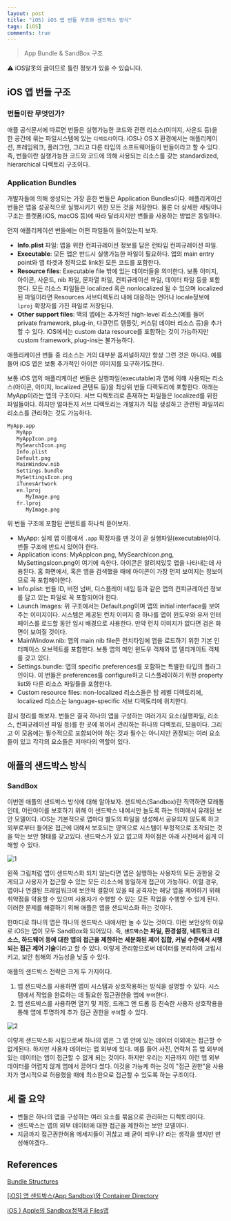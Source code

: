 ```yaml
---
layout: post
title: "iOS) iOS 앱 번들 구조와 샌드박스 방식"
tags: [iOS]
comments: true
---
```


> App Bundle & SandBox 구조  

⚠ iOS알못의 글이므로 틀린 정보가 있을 수 있습니다.  

## iOS 앱 번들 구조

### 번들이란 무엇인가?

애플 공식문서에 따르면 번들은 실행가능한 코드와 관련 리소스(이미지, 사운드 등)을 한 공간에 묶는 파일시스템에 있는 `디렉토리`이다. iOS나 OS X 환경에서는 애플리케이션, 프레임워크, 플러그인, 그리고 다른 타입의 소프트웨어들이 번들이라고 할 수 있다. 즉, 번들이란 실행가능한 코드와 코드에 의해 사용되는 리소스를 갖는 standardized, hierarchical 디렉토리 구조이다.

### Application Bundles

개발자들에 의해 생성되는 가장 흔한 번들은 Application Bundles이다. 애플리케이션 번들은 앱을 성공적으로 실행시키기 위한 모든 것을 저장한다. 물론 더 상세한 세팅이나 구조는 플랫폼(iOS, macOS 등)에 따라 달라지지만 번들을 사용하는 방법은 동일하다.

먼저 애플리케이션 번들에는 어떤 파일들이 들어있는지 보자.

- **Info.plist** 파일: 앱을 위한 컨피규레이션 정보를 담은 런타임 컨피규레이션 파일.
- **Executable**: 모든 앱은 반드시 실행가능한 파일이 필요하다. 앱의 main entry point와 앱 타겟과 정적으로 link된 모든 코드를 포함한다.
- **Resource files**: Executable file 밖에 있는 데이터들을 의미한다. 보통 이미지, 아이콘, 사운드, nib 파일, 문자열 파일, 컨피규레이션 파일, 데이터 파일 등을 포함한다. 모든 리소스 파일들은 localized 혹은 nonlocalized 될 수 있으며 localized 된 파일이라면 Resources 서브디렉토리 내에 대응하는 언어나 locale정보에 `lproj` 확장자를 가진 파일로 저장된다.
- **Other support files**: 맥의 앱에는 추가적인 high-level 리소스(예를 들어 private framework, plug-in, 다큐먼트 템플릿, 커스텀 데이터 리소스 등)을 추가할 수 있다. iOS에서는 custom data resource를 포함하는 것이 가능하지만 custom framework, plug-ins는 불가능하다.

애플리케이션 번들 중 리소스는 거의 대부분 옵셔널하지만 항상 그런 것은 아니다. 예를 들어 iOS 앱은 보통 추가적인 아이콘 이미지를 요구하기도한다.

보통 iOS 앱의 애플리케이션 번들은 실행파일(executable)과 앱에 의해 사용되는 리소스(아이콘, 이미지, localized 콘텐트 등)을 최상위 번들 디렉토리에 포함한다. 아래는 MyApp이라는 앱의 구조이다. 서브 디렉토리로 존재하는 파일들은 localized를 위한 파일들이다. 하지만 얼마든지 서브 디렉토리는 개발자가 직접 생성하고 관련된 파일끼리 리소스를 관리하는 것도 가능하다.

```swift
MyApp.app
   MyApp
   MyAppIcon.png
   MySearchIcon.png
   Info.plist
   Default.png
   MainWindow.nib
   Settings.bundle
   MySettingsIcon.png
   iTunesArtwork
   en.lproj
      MyImage.png
   fr.lproj
      MyImage.png
```

위 번들 구조에 포함된 콘텐트를 하나씩 뜯어보자.

- MyApp: 실제 앱 이름에서 `.app` 확장자를 뗀 것이 곧 실행파일(executable)이다. 번들 구조에 반드시 있어야 한다.
- Application icons: MyAppIcon.png, MySearchIcon.png, MySettingsIcon.png이 여기에 속한다. 아이콘은 알려져있듯 앱을 나타내는데 사용된다. 홈 화면에서, 혹은 앱을 검색했을 때에 아이콘이 가장 먼저 보여지는 정보이므로 꼭 포함해야한다.
- Info.plist: 번들 ID, 버전 넘버, 디스플레이 네임 등과 같은 앱의 컨피규레이션 정보를 담고 있는 파일로 꼭 포함되어야 한다.
- Launch Images: 위 구조에서는 Default.png이며 앱의 initial interface를 보여주는 이미지이다. 시스템은 제공된 런치 이미지 중 하나를 앱이 윈도우와 유저 인터페이스를 로드할 동안 임시 배경으로 사용한다. 만약 런치 이미지가 없다면 검은 화면이 보여질 것이다.
- MainWindow.nib: 앱의 main nib file은 런치타임에 앱을 로드하기 위한 기본 인터페이스 오브젝트를 포함한다. 보통 앱의 메인 윈도우 객체와 앱 델리게이트 객체를 갖고 있다.
- Settings.bundle: 앱의 specific preferences를 포함하는 특별한 타입의 플러그인이다. 이 번들은 preferences를 configure하고 디스플레이하기 위한 property list와 다른 리소스 파일들을 포함한다.
- Custom resource files: non-localized 리소스들은 탑 레벨 디렉토리에, localized 리소스는 language-specific 서브 디렉토리에 위치한다.

잠시 정리를 해보자. 번들은 결국 하나의 앱을 구성하는 여러가지 요소(실행파일, 리소스, 컨피규레이션 파일 등)를 한 곳에 묶어서 관리하는 하나의 디렉토리, 모음이다. 그리고 이 모음에는 필수적으로 포함되어야 하는 것과 필수는 아니지만 권장되는 여러 요소들이 있고 각각의 요소들은 저마다의 역할이 있다.

## 애플의 샌드박스 방식

### SandBox

이번엔 애플의 샌드박스 방식에 대해 알아보자. 샌드박스(Sandbox)란 직역하면 모래통인데, 어린아이를 보호하기 위해 이 샌드박스 내에서만 놀도록 하는 의미에서 유래된 보안 모델이다. iOS는 기본적으로 앱마다 별도의 파일을 생성해서 공유되지 않도록 하고 외부로부터 들어온 접근에 대해서 보호되는 영역으로 시스템이 부정적으로 조작되는 것을 막는 보안 형태를 갖고있다. 샌드박스가 있고 없고의 차이점은 아래 사진에서 쉽게 이해할 수 있다.

![1](https://user-images.githubusercontent.com/35067611/104592553-b7ee9b00-56b1-11eb-80f8-692e309941b9.png)

왼쪽 그림처럼 앱이 샌드박스화 되지 않는다면 앱은 실행하는 사용자의 모든 권한을 갖게되고 사용자가 접근할 수 있는 모든 리소스에 동일하게 접근이 가능하다. 이럴 경우, 앱이나 연결된 프레임워크에 보안적 결함이 있을 때 공격자는 해당 앱을 제어하기 위해 취약점을 악용할 수 있으며 사용자가 수행할 수 있는 모든 작업을 수행할 수 있게 된다. 이러한 문제를 해결하기 위해 애플은 앱을 샌드박스화 하는 것이다.

한마디로 하나의 앱은 하나의 샌드박스 내에서만 놀 수 있는 것이다. 이런 보안상의 이유로 iOS는 앱이 모두 SandBox화 되어있다. 즉, **`샌드박스`는 파일, 환경설정, 네트워크 리소스, 하드웨어 등에 대한 앱의 접근을 제한하는 세분화된 제어 집합, 커널 수준에서 시행되는 접근 제어 기술**이라고 할 수 있다. 이렇게 관리함으로써 데이터를 분리하여 고립시키고, 보안 침해의 가능성을 낮출 수 있다.

애플의 샌드박스 전략은 크게 두 가지이다.

1. 앱 샌드박스를 사용하면 앱이 시스템과 상호작용하는 방식을 설명할 수 있다. 시스템에서 작업을 완료하는 데 필요한 접근권한을 앱에 `부여`한다.
2. 앱 샌드박스를 사용하면 열기 및 저장, 드래그 앤 드롭 등 친숙한 사용자 상호작용을 통해 앱에 투명하게 추가 접근 권한을 `부여`할 수 있다.

![2](https://user-images.githubusercontent.com/35067611/104592564-bb822200-56b1-11eb-877c-174f664fd1f8.png)

이렇게 샌드박스화 시킴으로써 하나의 앱은 그 앱 안에 있는 데이터 이외에는 접근할 수 없게된다. 하지만 사용자 데이터는 앱 외부에 있다. 예를 들어 사진, 연락처 등 앱 외부에 있는 데이터는 앱이 접근할 수 없게 되는 것이다. 하지만 우리는 지금까지 이런 앱 외부 데이터를 어렵지 않게 앱에서 끌어다 썼다. 이것을 가능케 하는 것이 "접근 권한"을 사용자가 명시적으로 허용했을 때에 최소한으로 접근할 수 있도록 하는 구조이다.

## 세 줄 요약

- 번들은 하나의 앱을 구성하는 여러 요소를 묶음으로 관리하는 디렉토리이다.
- 샌드박스는 앱의 외부 데이터에 대한 접근을 제한하는 보안 모델이다.
- 지금까지 접근권한허용 메세지들이 귀찮고 왜 굳이 띄우나? 라는 생각을 했지만 반성해야겠다..

## References

[Bundle Structures](https://developer.apple.com/library/archive/documentation/CoreFoundation/Conceptual/CFBundles/BundleTypes/BundleTypes.html#//apple_ref/doc/uid/10000123i-CH101-SW1)

[[iOS] 앱 샌드박스(App Sandbox)와 Container Directory](https://jinnify.tistory.com/26)

[iOS ) Apple의 Sandbox정책과 Files앱](https://zeddios.tistory.com/432)
